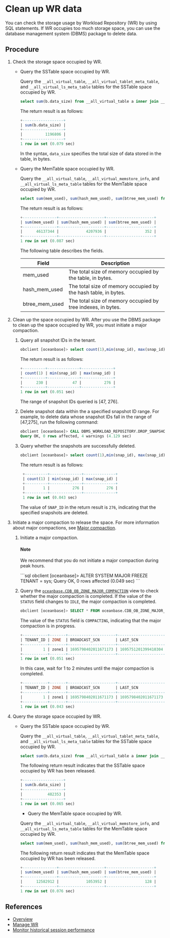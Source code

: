 # Clean up WR data

You can check the storage usage by Workload Repository (WR) by using SQL statements. If WR occupies too much storage space, you can use the database management system (DBMS) package to delete data. 

## Procedure

1. Check the storage space occupied by WR. 

   * Query the SSTable space occupied by WR. 

      Query the `__all_virtual_table`, `__all_virtual_tablet_meta_table`, and `__all_virtual_ls_meta_table` tables for the SSTable space occupied by WR.

      ```sql
      select sum(b.data_size) from __all_virtual_table a inner join __all_virtual_tablet_meta_table b on a.tenant_id=b.tenant_id and a.tablet_id=b.tablet_id left join __all_virtual_ls_meta_table c on b.tenant_id=c.tenant_id and b.ls_id = c.ls_id and b.svr_ip=c.svr_ip and b.svr_port = c.svr_port where a.table_name like "__wr_%" and a.tablet_id != 0;
      ```

      The return result is as follows:

      ```sql
      +------------------+
      | sum(b.data_size) |
      +------------------+
      |          1196806 |
      +------------------+
      1 row in set (0.079 sec)
      ```

      In the syntax, `data_size` specifies the total size of data stored in the table, in bytes. 

   * Query the MemTable space occupied by WR. 

      Query the `__all_virtual_table`, `__all_virtual_memstore_info`, and `__all_virtual_ls_meta_table` tables for the MemTable space occupied by WR.

      ```sql
      select sum(mem_used), sum(hash_mem_used), sum(btree_mem_used) from __all_virtual_table a inner join __all_virtual_memstore_info b on a.tenant_id=b.tenant_id and a.tablet_id=b.tablet_id left join __all_virtual_ls_meta_table c on b.tenant_id=c.tenant_id and b.ls_id = c.ls_id and b.svr_ip=c.svr_ip and b.svr_port = c.svr_port where a.table_name like "__wr%" and a.tablet_id != 0;
      ```

      The return result is as follows:

      ```sql
      +---------------+--------------------+---------------------+
      | sum(mem_used) | sum(hash_mem_used) | sum(btree_mem_used) |
      +---------------+--------------------+---------------------+
      |      46137344 |            4207936 |                 352 |
      +---------------+--------------------+---------------------+
      1 row in set (0.087 sec)
      ```

      The following table describes the fields.

      | Field | Description |
      |------|-----|
      | mem_used | The total size of memory occupied by the table, in bytes. |
      | hash_mem_used | The total size of memory occupied by the hash table, in bytes. |
      | btree_mem_used | The total size of memory occupied by tree indexes, in bytes. |

2. Clean up the space occupied by WR.
   After you use the DBMS package to clean up the space occupied by WR, you must initiate a major compaction. 

   1. Query all snapshot IDs in the tenant. 

      ```sql
      obclient [oceanbase]> select count(1),min(snap_id), max(snap_id) from oceanbase.DBA_WR_SNAPSHOT;
      ```

      The return result is as follows:

      ```sql
      +----------+--------------+--------------+
      | count(1) | min(snap_id) | max(snap_id) |
      +----------+--------------+--------------+
      |      230 |           47 |          276 |
      +----------+--------------+--------------+
      1 row in set (0.051 sec)
      ```

      The range of snapshot IDs queried is [47, 276]. 

   2. Delete snapshot data within the a specified snapshot ID range. For example, to delete data whose snapshot IDs fall in the range of [47,275], run the following command: 

      ```sql
      obclient [oceanbase]> CALL DBMS_WORKLOAD_REPOSITORY.DROP_SNAPSHOT_RANGE('47','275');
      Query OK, 0 rows affected, 4 warnings (4.129 sec)
      ```

   3. Query whether the snapshots are successfully deleted. 

      ```sql
      obclient [oceanbase]> select count(1),min(snap_id), max(snap_id) from oceanbase.DBA_WR_SNAPSHOT;
      ```

      The return result is as follows:

      ```sql
       +----------+--------------+--------------+
       | count(1) | min(snap_id) | max(snap_id) |
       +----------+--------------+--------------+
       |        1 |          276 |          276 |
       +----------+--------------+--------------+
       1 row in set (0.043 sec)
      ```

      The value of `SNAP_ID` in the return result is `276`, indicating that the specified snapshots are deleted. 

3. Initiate a major compaction to release the space. For more information about major compactions, see [Major compaction](../../../100.oceanbase-database-concepts/900.storage-architecture/300.dump-and-merge/300.about-merge.md). 

   1. Initiate a major compaction. 

        <main id="notice" type='explain'>
        <h4>Note</h4>
        <p>We recommend that you do not initiate a major compaction during peak hours. </p>
        </main>
      ```sql
      obclient [oceanbase]> ALTER SYSTEM MAJOR FREEZE TENANT = sys;
      Query OK, 0 rows affected (0.049 sec)
      ```

   2. Query the [`oceanbase.CDB_OB_ZONE_MAJOR_COMPACTION`](../../../700.system-views/300.system-view-of-sys-tenant/200.dictionary-view-of-sys-tenant/10300.oceanbase-cdb_ob_zone_major_compaction-of-sys-tenant.md) view to check whether the major compaction is completed. If the value of the `STATUS` field changes to `IDLE`, the major compaction is completed. 

      ```sql
      obclient [oceanbase]> SELECT * FROM oceanbase.CDB_OB_ZONE_MAJOR_COMPACTION where tenant_id = 1;
      ```

      The value of the `STATUS` field is `COMPACTING`, indicating that the major compaction is in progress. 

      ```sql
      +-----------+-------+---------------------+---------------------+----------------------------+----------------------------+------------+
      | TENANT_ID | ZONE  | BROADCAST_SCN       | LAST_SCN            | LAST_FINISH_TIME           | START_TIME                 | STATUS     |
      +-----------+-------+---------------------+---------------------+----------------------------+----------------------------+------------+
      |         1 | zone1 | 1695798402011671173 | 1695751201399410304 | 2023-09-27 02:02:14.339229 | 2023-09-27 15:06:42.095810 | COMPACTING |
      +-----------+-------+---------------------+---------------------+----------------------------+----------------------------+------------+
      1 row in set (0.051 sec)
      ```

      In this case, wait for 1 to 2 minutes until the major compaction is completed. 

      ```sql
      +-----------+-------+---------------------+---------------------+----------------------------+----------------------------+--------+
      | TENANT_ID | ZONE  | BROADCAST_SCN       | LAST_SCN            | LAST_FINISH_TIME           | START_TIME                 | STATUS |
      +-----------+-------+---------------------+---------------------+----------------------------+----------------------------+--------+
      |         1 | zone1 | 1695798402011671173 | 1695798402011671173 | 2023-09-27 15:08:36.406838 | 2023-09-27 15:06:42.095810 | IDLE   |
      +-----------+-------+---------------------+---------------------+----------------------------+----------------------------+--------+
      1 row in set (0.043 sec)
      ```

4. Query the storage space occupied by WR. 

   * Query the SSTable space occupied by WR. 

      Query the `__all_virtual_table`, `__all_virtual_tablet_meta_table`, and `__all_virtual_ls_meta_table` tables for the SSTable space occupied by WR.

      ```sql
      select sum(b.data_size) from __all_virtual_table a inner join __all_virtual_tablet_meta_table b on a.tenant_id=b.tenant_id and a.tablet_id=b.tablet_id left join __all_virtual_ls_meta_table c on b.tenant_id=c.tenant_id and b.ls_id = c.ls_id and b.svr_ip=c.svr_ip and b.svr_port = c.svr_port where a.table_name like "__wr_%" and a.tablet_id != 0;
      ```

      The following return result indicates that the SSTable space occupied by WR has been released. 

      ```sql
      +------------------+
      | sum(b.data_size) |
      +------------------+
      |           482353 |
      +------------------+
      1 row in set (0.065 sec)
      ```

      * Query the MemTable space occupied by WR. 

      Query the `__all_virtual_table`, `__all_virtual_memstore_info`, and `__all_virtual_ls_meta_table` tables for the MemTable space occupied by WR.

      ```sql
      select sum(mem_used), sum(hash_mem_used), sum(btree_mem_used) from __all_virtual_table a inner join __all_virtual_memstore_info b on a.tenant_id=b.tenant_id and a.tablet_id=b.tablet_id left join __all_virtual_ls_meta_table c on b.tenant_id=c.tenant_id and b.ls_id = c.ls_id and b.svr_ip=c.svr_ip and b.svr_port = c.svr_port where a.table_name like "__wr%" and a.tablet_id != 0;
      ```

      The following return result indicates that the MemTable space occupied by WR has been released. 

      ```sql
      +---------------+--------------------+---------------------+
      | sum(mem_used) | sum(hash_mem_used) | sum(btree_mem_used) |
      +---------------+--------------------+---------------------+
      |      12582912 |            1053952 |                 128 |
      +---------------+--------------------+---------------------+
      1 row in set (0.076 sec)
      ```

## References

* [Overview](100.wr-overview.md)
* [Manage WR](200.manage-wr.md)
* [Monitor historical session performance](300.monitor-historical-session-performance.md)
